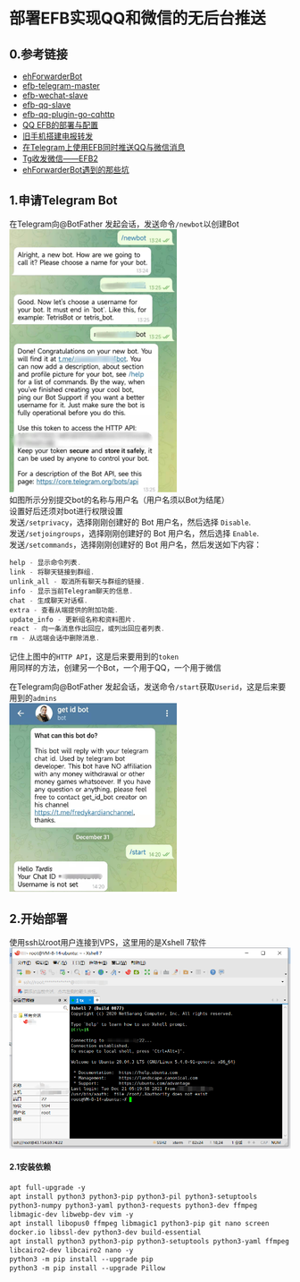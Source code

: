 # 部署EFB实现QQ和微信的无后台推送

## 0.参考链接
* [ehForwarderBot](https://github.com/ehForwarderBot/ehForwarderBot)  
* [efb-telegram-master](https://github.com/ehForwarderBot/efb-telegram-master)  
* [efb-wechat-slave](https://github.com/ehForwarderBot/efb-wechat-slave)  
* [efb-qq-slave](https://github.com/milkice233/efb-qq-slave)  
* [efb-qq-plugin-go-cqhttp](https://github.com/XYenon/efb-qq-plugin-go-cqhttp)  
* [QQ EFB的部署与配置](https://www.notion.so/QQ-EFB-debian-1be7966a9de9459b9467bc08a92c3eff)  
* [旧手机搭建电报转发](https://note.youdao.com/ynoteshare1/index.html?id=3ed5aa24c3072ef6e0cc4c95fa56aba7&type=note#/)  
* [在Telegram上使用EFB同时推送QQ与微信消息](https://www.shawnleetttt.xyz/posts/f1bc687a/)  
* [Tg收发微信——EFB2](https://specialhua.top/20210402/cid=71.html)  
* [ehForwarderBot遇到的那些坑](https://blog.shzxm.com/2020/12/31/efb/#)  

## 1.申请Telegram Bot
在Telegram向@BotFather 发起会话，发送命令`/newbot`以创建Bot  
<img src="https://github.com/IPulsarS/EFB/blob/main/Picture/1.jpg" width="300px">  
如图所示分别提交bot的名称与用户名（用户名须以Bot为结尾）  
设置好后还须对bot进行权限设置  
发送`/setprivacy`，选择刚刚创建好的 Bot 用户名，然后选择 `Disable`.  
发送`/setjoingroups`，选择刚刚创建好的 Bot 用户名，然后选择 `Enable`.  
发送`/setcommands`，选择刚刚创建好的 Bot 用户名，然后发送如下内容：  
```javascript
help - 显示命令列表.
link - 将聊天链接到群组.
unlink_all - 取消所有聊天与群组的链接.
info - 显示当前Telegram聊天的信息.
chat - 生成聊天对话框.
extra - 查看从端提供的附加功能.
update_info - 更新组名称和资料图片.
react - 向一条消息作出回应，或列出回应者列表.
rm - 从远端会话中删除消息.
```
记住上图中的`HTTP API`，这是后来要用到的`token`  
用同样的方法，创建另一个Bot，一个用于QQ，一个用于微信  

在Telegram向@BotFather 发起会话，发送命令`/start`获取`Userid`，这是后来要用到的`admins`  
<img src="https://github.com/IPulsarS/EFB/blob/main/Picture/2.jpg" width="300px">  

## 2.开始部署
使用ssh以root用户连接到VPS，这里用的是Xshell 7软件  
<img src="https://github.com/IPulsarS/EFB/blob/main/Picture/3.png" width="600px">  

#### 2.1安装依赖
    apt full-upgrade -y  
    apt install python3 python3-pip python3-pil python3-setuptools python3-numpy python3-yaml python3-requests python3-dev ffmpeg libmagic-dev libwebp-dev vim -y  
    apt install libopus0 ffmpeg libmagic1 python3-pip git nano screen docker.io libssl-dev python3-dev build-essential  
    apt install python3 python3-pip python3-setuptools python3-yaml ffmpeg  libcairo2-dev libcairo2 nano -y  
    python3 -m pip install --upgrade pip  
    python3 -m pip install --upgrade Pillow  

